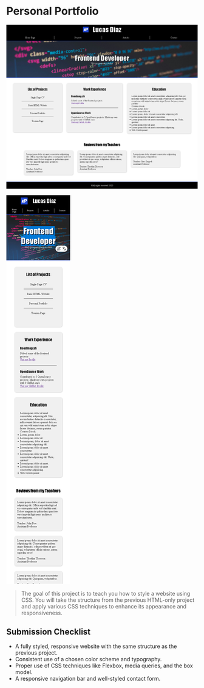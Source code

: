 # Personal Portfolio

![Personal Portfolio Image - Desktop](../Resources/Images/03-Personal-Portfolio-desk.png)

![Personal Portfolio Image - Movil](../Resources/Images/03-Personal-Portfolio-movil.png)

> The goal of this project is to teach you how to style a website using CSS. You will take the structure from the previous HTML-only project and apply various CSS techniques to enhance its appearance and responsiveness.

## Submission Checklist

- A fully styled, responsive website with the same structure as the previous project.
- Consistent use of a chosen color scheme and typography.
- Proper use of CSS techniques like Flexbox, media queries, and the box model.
- A responsive navigation bar and well-styled contact form.
